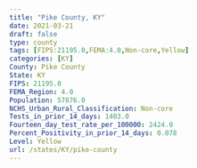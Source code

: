 ```yaml
---
title: "Pike County, KY"
date: 2021-03-21
draft: false
type: county
tags: [FIPS:21195.0,FEMA:4.0,Non-core,Yellow]
categories: [KY]
County: Pike County
State: KY
FIPS: 21195.0
FEMA_Region: 4.0
Population: 57876.0
NCHS_Urban_Rural_Classification: Non-core
Tests_in_prior_14_days: 1403.0
Fourteen_day_test_rate_per_100000: 2424.0
Percent_Positivity_in_prior_14_days: 0.078
Level: Yellow
url: /states/KY/pike-county
---
```



